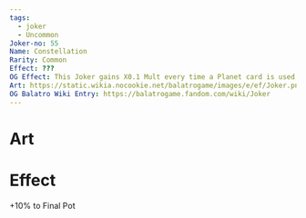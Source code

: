```yaml
---
tags:
  - joker
  - Uncommon
Joker-no: 55
Name: Constellation
Rarity: Common
Effect: ???
OG Effect: This Joker gains X0.1 Mult every time a Planet card is used
Art: https://static.wikia.nocookie.net/balatrogame/images/e/ef/Joker.png/revision/latest?cb=20230925003651
OG Balatro Wiki Entry: https://balatrogame.fandom.com/wiki/Joker
---
```

# Art
# Effect
+10% to Final Pot